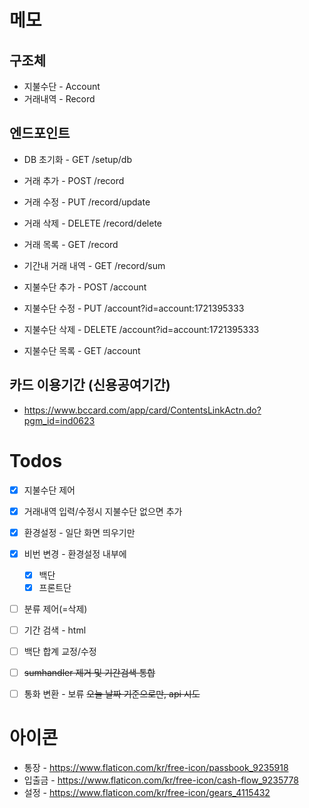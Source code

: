 # 메모

## 구조체
* 지불수단 - Account
* 거래내역 - Record

## 엔드포인트
* DB 초기화 - GET /setup/db

* 거래 추가 - POST /record
* 거래 수정 - PUT /record/update
* 거래 삭제 - DELETE /record/delete
* 거래 목록 - GET /record
* 기간내 거래 내역 - GET /record/sum

* 지불수단 추가 - POST /account
* 지불수단 수정 - PUT /account?id=account:1721395333
* 지불수단 삭제 - DELETE /account?id=account:1721395333
* 지불수단 목록 - GET /account


## 카드 이용기간 (신용공여기간)
* https://www.bccard.com/app/card/ContentsLinkActn.do?pgm_id=ind0623


# Todos
* [x] 지불수단 제어
* [x] 거래내역 입력/수정시 지불수단 없으면 추가
* [x] 환경설정 - 일단 화면 띄우기만
* [x] 비번 변경 - 환경설정 내부에
    * [x] 백단
    * [x] 프론트단
* [ ] 분류 제어(=삭제)
* [ ] 기간 검색 - html
* [ ] 백단 합계 교정/수정
* [ ] ~~sumhandler 제거 및 기간검색 통합~~
* [ ] 통화 변환 - 보류 ~~오늘 날짜 기준으로만, api 시도~~


# 아이콘
* 통장 - https://www.flaticon.com/kr/free-icon/passbook_9235918
* 입출금 - https://www.flaticon.com/kr/free-icon/cash-flow_9235778
* 설정 - https://www.flaticon.com/kr/free-icon/gears_4115432
